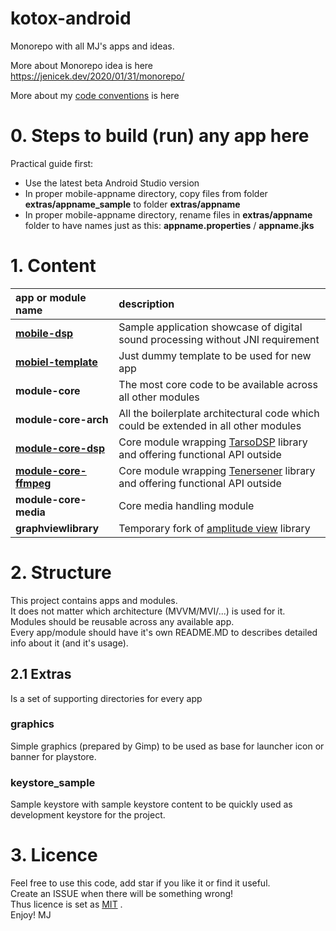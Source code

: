 # kotox-android
Monorepo with all MJ's apps and ideas.  

More about Monorepo idea is here https://jenicek.dev/2020/01/31/monorepo/     

More about my [code conventions](code-conventions.md) is here

# 0. Steps to build (run) any app here  
Practical guide first:

- Use the latest beta Android Studio version
- In proper mobile-appname directory, copy files from folder **extras/appname_sample** to folder **extras/appname** 
- In proper mobile-appname directory, rename files in **extras/appname** folder to have names just as this: **appname.properties** / **appname.jks**

# 1. Content

| app or module name                                       | description                                                                                                                |
|:---------------------------------------------------------|:---------------------------------------------------------------------------------------------------------------------------|
| **[mobile-dsp](./mobile-dsp/readme.md)**                 | Sample application showcase of digital sound processing without JNI requirement                                            |
| **[mobiel-template](./mobile-template/readme.md)**       | Just dummy template to be used for new app                                                                                 |
| **module-core**                                          | The most core code to be available across all other modules                                                                |
| **module-core-arch**                                     | All the boilerplate architectural code which could be extended in all other modules                                        |
| **[module-core-dsp](./module-core-dsp/readme.md)**       | Core module wrapping [TarsoDSP](https://github.com/JorenSix/TarsosDSP) library and offering functional API outside         |
| **[module-core-ffmpeg](./module-core-ffmpeg/readme.md)** | Core module wrapping [Tenersener](https://github.com/tanersener/mobile-ffmpeg) library and offering functional API outside |
| **module-core-media**                                    | Core media handling module                                                                                                 |
| **graphviewlibrary**                                     | Temporary fork of [amplitude view](https://github.com/anandBrose/AmplitudeGraphView-Android) library                       |




# 2. Structure
This project contains apps and modules.   
It does not matter which architecture (MVVM/MVI/...) is used for it.  
Modules should be reusable across any available app.  
Every app/module should have it's own README.MD to describes detailed info about it (and it's usage).  


## 2.1 Extras
Is a set of supporting directories for every app
### graphics
Simple graphics (prepared by Gimp) to be used as base for launcher icon or banner for playstore.  
### keystore_sample
Sample keystore with sample keystore content to be quickly used as development keystore for the project.

# 3. Licence
Feel free to use this code, add star if you like it or find it useful.  
Create an ISSUE when there will be something wrong!  
Thus licence is set as [MIT](LICENSE) .  
Enjoy! MJ